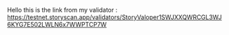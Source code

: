 Hello this is the link from my validator : https://testnet.storyscan.app/validators/StoryValoper1SWJXXQWRCGL3WJ6KYG7E502LWLN6x7WWPTCP7W
